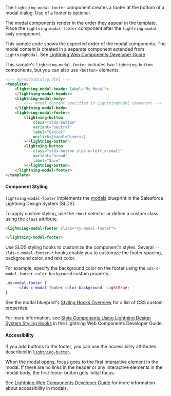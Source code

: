 The `lightning-modal-footer` component creates a footer at the bottom of a modal dialog.
Use of a footer is optional.

The modal components render in the order they appear in the template.
Place the `lightning-modal-footer` component after the `lightning-modal-body` component.

This sample code shows the expected order of the modal components. The modal content is
created in a separate component extended from `LightningModal`. See
[Lightning Web Components Developer Guide](https://developer.salesforce.com/docs/platform/lwc/guide/)

This sample's `lightning-modal-footer` includes two `lightning-button` components,
but you can also use `<button>` elements.

```html
<!-- my/modalDialog.html -->
<template>
    <lightning-modal-header label="My Modal">
    </lightning-modal-header>
    <lightning-modal-body>
        <!-- modal content specified in LightningModal component -->
    </lightning-modal-body>
    <lightning-modal-footer>
        <lightning-button
            class="slds-button"
            variant="neutral"
            label="Cancel"
            onclick={handleDismiss}
        ></lightning-button>
        <lightning-button
            class="slds-button slds-m-left_x-small"
            variant="brand"
            label="Save"
        ></lightning-button>
    </lightning-modal-footer>
</template>
```
#### Component Styling

`lightning-modal-footer` implements the [modals](https://www.lightningdesignsystem.com/components/modals/) blueprint in the Salesforce Lightning Design System (SLDS).

To apply custom styling, use the `:host` selector or define a custom class using the `class` attribute.

```html
<lightning-modal-footer class="my-modal-footer">

</lightning-modal-footer>
```

Use SLDS styling hooks to customize the component's styles. Several `--slds-c-modal-footer-*` hooks
enable you to customize the footer spacing, background color, and text color.

For example, specify the background color on the footer using the `sds-c-modal-footer-color-background` custom property.

```css
.my-modal-footer {
    --slds-c-modal-footer-color-background: LightGray;
}
```

See the modal blueprint's [Styling Hooks Overview](https://www.lightningdesignsystem.com/components/modals/#Styling-Hooks-Overview) for a list of CSS custom properties.

For more information, see [Style Components Using Lightning Design System Styling Hooks](https://developer.salesforce.com/docs/platform/lwc/guide/create-components-css-custom-properties) in the Lightning Web Components Developer Guide.

#### Accessibility

If you add buttons to the footer, you can use the accessibility attributes described in [`lightning-button`](bundle/lightning-button/documentation).

When the modal opens, focus goes to the first interactive element in the modal. If there are no links in the header or any interactive elements
in the modal body, the first footer button gets initial focus.

See [Lightning Web Components Developer Guide](https://developer.salesforce.com/docs/platform/lwc/guide/) for more information about accessibility in modals.


